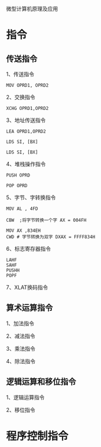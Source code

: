 微型计算机原理及应用

# 指令

## 传送指令

1、传送指令

```assembly
MOV OPRD1, OPRD2
```

2、交换指令

```assembly
XCHG OPRD1,OPRD2
```

3、地址传送指令

```assembly
LEA OPRD1,OPRD2
```

```assembly
LDS SI, [BX]
```

```assembly
LDS SI, [BX]
```

4、堆栈操作指令

```assembly
PUSH OPRD

POP OPRD
```

5、字节、字转换指令

```assembly
MOV AL , 4FD

CBW  ;将字节转换一个字 AX = 004FH
```

```assembly
MOV AX ,834EH
CWD # 字节转换为双字 DXAX = FFFF834H
```

6、标志寄存器指令

```assembly
LAHF
SAHF
PUSHH
POPF
```

7、XLAT换码指令

## 算术运算指令

1、加法指令

2、减法指令

3、乘法指令

4、除法指令

## 逻辑运算和移位指令

1、逻辑运算指令

2、移位指令

# 程序控制指令





